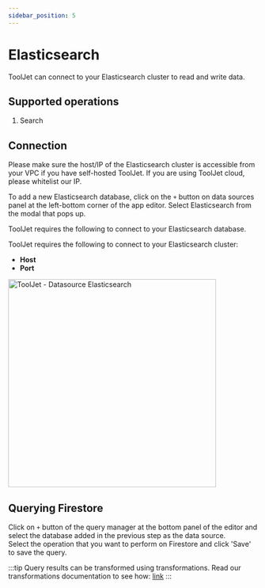 ```yaml
---
sidebar_position: 5
---
```


# Elasticsearch
ToolJet can connect to your Elasticsearch cluster to read and write data.

## Supported operations
1.  Search

## Connection 
Please make sure the host/IP of the Elasticsearch cluster is accessible from your VPC if you have self-hosted ToolJet. If you are using ToolJet cloud, please whitelist our IP.

To add a new Elasticsearch database, click on the `+` button on data sources panel at the left-bottom corner of the app editor. Select Elasticsearch from the modal that pops up.

ToolJet requires the following to connect to your Elasticsearch database.

ToolJet requires the following to connect to your Elasticsearch cluster: 
- **Host**
- **Port**

<img class="screenshot-full" src="/img/datasource-reference/elasticsearch.png" alt="ToolJet - Datasource Elasticsearch" height="420"/>

## Querying Firestore 

Click on `+` button of the query manager at the bottom panel of the editor and select the database added in the previous step as the data source.  
Select the operation that you want to perform on Firestore and click 'Save' to save the query. 

:::tip
Query results can be transformed using transformations. Read our transformations documentation to see how: [link](/docs/tutorial/transformations)
:::